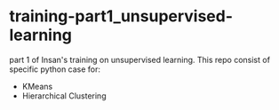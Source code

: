 # training-part1_unsupervised-learning
part 1 of Insan's training on unsupervised learning. This repo consist of specific python case for:
- KMeans
- Hierarchical Clustering
